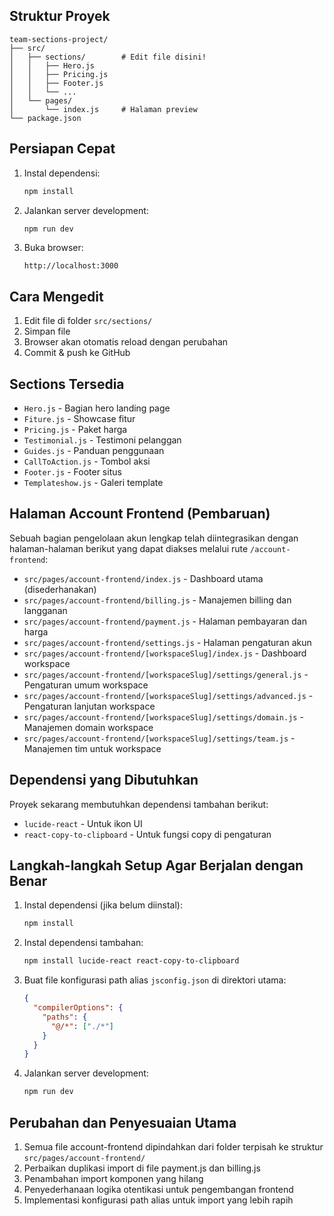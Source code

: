 ## Struktur Proyek
```
team-sections-project/
├── src/
│   ├── sections/        # Edit file disini!
│   │   ├── Hero.js
│   │   ├── Pricing.js
│   │   ├── Footer.js
│   │   └── ...
│   └── pages/
│       └── index.js     # Halaman preview
└── package.json
```

## Persiapan Cepat

1. Instal dependensi:
   ```bash
   npm install
   ```

2. Jalankan server development:
   ```bash
   npm run dev
   ```

3. Buka browser:
   ```
   http://localhost:3000
   ```

## Cara Mengedit

1. Edit file di folder `src/sections/`
2. Simpan file
3. Browser akan otomatis reload dengan perubahan
4. Commit & push ke GitHub

## Sections Tersedia

- `Hero.js` - Bagian hero landing page
- `Fiture.js` - Showcase fitur
- `Pricing.js` - Paket harga
- `Testimonial.js` - Testimoni pelanggan
- `Guides.js` - Panduan penggunaan
- `CallToAction.js` - Tombol aksi
- `Footer.js` - Footer situs
- `Templateshow.js` - Galeri template

## Halaman Account Frontend (Pembaruan)

Sebuah bagian pengelolaan akun lengkap telah diintegrasikan dengan halaman-halaman berikut yang dapat diakses melalui rute `/account-frontend`:

- `src/pages/account-frontend/index.js` - Dashboard utama (disederhanakan)
- `src/pages/account-frontend/billing.js` - Manajemen billing dan langganan
- `src/pages/account-frontend/payment.js` - Halaman pembayaran dan harga
- `src/pages/account-frontend/settings.js` - Halaman pengaturan akun
- `src/pages/account-frontend/[workspaceSlug]/index.js` - Dashboard workspace
- `src/pages/account-frontend/[workspaceSlug]/settings/general.js` - Pengaturan umum workspace
- `src/pages/account-frontend/[workspaceSlug]/settings/advanced.js` - Pengaturan lanjutan workspace
- `src/pages/account-frontend/[workspaceSlug]/settings/domain.js` - Manajemen domain workspace
- `src/pages/account-frontend/[workspaceSlug]/settings/team.js` - Manajemen tim untuk workspace

## Dependensi yang Dibutuhkan

Proyek sekarang membutuhkan dependensi tambahan berikut:
- `lucide-react` - Untuk ikon UI
- `react-copy-to-clipboard` - Untuk fungsi copy di pengaturan

## Langkah-langkah Setup Agar Berjalan dengan Benar

1. Instal dependensi (jika belum diinstal):
   ```bash
   npm install
   ```

2. Instal dependensi tambahan:
   ```bash
   npm install lucide-react react-copy-to-clipboard
   ```

3. Buat file konfigurasi path alias `jsconfig.json` di direktori utama:
   ```json
   {
     "compilerOptions": {
       "paths": {
         "@/*": ["./*"]
       }
     }
   }
   ```

4. Jalankan server development:
   ```bash
   npm run dev
   ```

## Perubahan dan Penyesuaian Utama

1. Semua file account-frontend dipindahkan dari folder terpisah ke struktur `src/pages/account-frontend/`
2. Perbaikan duplikasi import di file payment.js dan billing.js
3. Penambahan import komponen yang hilang
4. Penyederhanaan logika otentikasi untuk pengembangan frontend
5. Implementasi konfigurasi path alias untuk import yang lebih rapih
